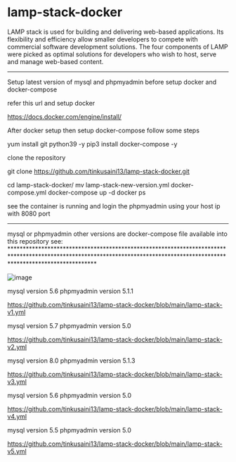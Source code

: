 # lamp-stack-docker
LAMP stack is used for building and delivering web-based applications. Its flexibility and efficiency allow smaller developers to compete with commercial software development solutions. The four components of LAMP were picked as optimal solutions for developers who wish to host, serve and manage web-based content.

********************************************************************************************************************************************************************************
Setup latest version of mysql and phpmyadmin before setup docker and docker-compose

refer this url and setup docker

https://docs.docker.com/engine/install/

After docker setup then setup docker-compose follow some steps

 yum install git  python39 -y
 pip3 install docker-compose -y


 clone the repository

 git clone https://github.com/tinkusaini13/lamp-stack-docker.git

 cd lamp-stack-docker/
 mv lamp-stack-new-version.yml  docker-compose.yml
 docker-compose up -d
 docker ps
 
see the container is running and login the phpmyadmin using your host ip with 8080 port


***************************************************************************************************************************************************************************
  mysql or phpmyadmin other versions are docker-compose file available into this repository see: ***************************************************************************************************************************************************************************
 
 ![image](https://user-images.githubusercontent.com/88707521/155122830-13919a3f-463c-48b1-8a20-d504aa306350.png)


mysql version 5.6  phpmyadmin version 5.1.1

 https://github.com/tinkusaini13/lamp-stack-docker/blob/main/lamp-stack-v1.yml
 
 
mysql version 5.7  phpmyadmin version 5.0

https://github.com/tinkusaini13/lamp-stack-docker/blob/main/lamp-stack-v2.yml


mysql version 8.0  phpmyadmin version 5.1.3

https://github.com/tinkusaini13/lamp-stack-docker/blob/main/lamp-stack-v3.yml

mysql version 5.6  phpmyadmin version 5.0

https://github.com/tinkusaini13/lamp-stack-docker/blob/main/lamp-stack-v4.yml


mysql version 5.5  phpmyadmin version 5.0

https://github.com/tinkusaini13/lamp-stack-docker/blob/main/lamp-stack-v5.yml


 
 




